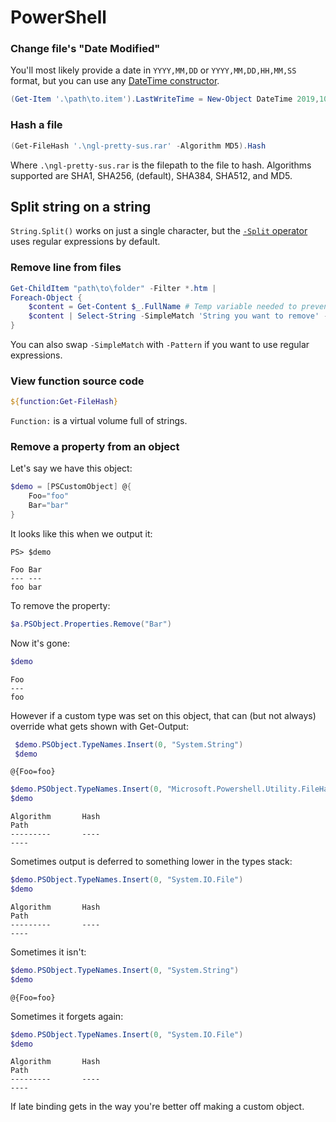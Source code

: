# PowerShell

### Change file's "Date Modified"
You'll most likely provide a date in `YYYY,MM,DD` or `YYYY,MM,DD,HH,MM,SS` format, but you can use any [DateTime constructor](https://docs.microsoft.com/en-us/dotnet/api/system.datetime.-ctor).
```powershell
(Get-Item '.\path\to.item').LastWriteTime = New-Object DateTime 2019,10,27, 21,24,56
```

### Hash a file
```powershell
(Get-FileHash '.\ngl-pretty-sus.rar' -Algorithm MD5).Hash
```
Where `.\ngl-pretty-sus.rar` is the filepath to the file to hash. Algorithms supported are SHA1, SHA256, (default), SHA384, SHA512, and MD5.

## Split string on a string
`String.Split()` works on just a single character, but the [`-Split` operator](https://docs.microsoft.com/en-us/powershell/module/microsoft.powershell.core/about/about_split) uses regular expressions by default.

### Remove line from files
```powershell
Get-ChildItem "path\to\folder" -Filter *.htm | 
Foreach-Object {
    $content = Get-Content $_.FullName # Temp variable needed to prevent simultaneous access
    $content | Select-String -SimpleMatch 'String you want to remove' -NotMatch | Set-Content $_.FullName
}
```

You can also swap `-SimpleMatch` with `-Pattern` if you want to use regular expressions.

### View function source code
```powershell
${function:Get-FileHash}
```
`Function:` is a virtual volume full of strings.

### Remove a property from an object
Let's say we have this object:
```powershell
$demo = [PSCustomObject] @{
    Foo="foo"
    Bar="bar"
}
```

It looks like this when we output it:
```
PS> $demo

Foo Bar
--- ---
foo bar
```

To remove the property:
```powershell
$a.PSObject.Properties.Remove("Bar")
```

Now it's gone:
```powershell
$demo
```
```
Foo
---
foo
```

However if a custom type was set on this object, that can (but not always) override what gets shown with Get-Output:
```powershell
 $demo.PSObject.TypeNames.Insert(0, "System.String")
 $demo
```
```
@{Foo=foo}
```
```powershell
$demo.PSObject.TypeNames.Insert(0, "Microsoft.Powershell.Utility.FileHash")
$demo
```
```
Algorithm       Hash                                                                   Path
---------       ----                                                                   ----
```
Sometimes output is deferred to something lower in the types stack:
```powershell
$demo.PSObject.TypeNames.Insert(0, "System.IO.File")
$demo
```
```
Algorithm       Hash                                                                   Path
---------       ----                                                                   ----
```
Sometimes it isn't:
```powershell
$demo.PSObject.TypeNames.Insert(0, "System.String")
$demo
```
```
@{Foo=foo}
```
Sometimes it forgets again:
```powershell
$demo.PSObject.TypeNames.Insert(0, "System.IO.File")
$demo
```
```
Algorithm       Hash                                                                   Path
---------       ----                                                                   ----
```

If late binding gets in the way you're better off making a custom object.
